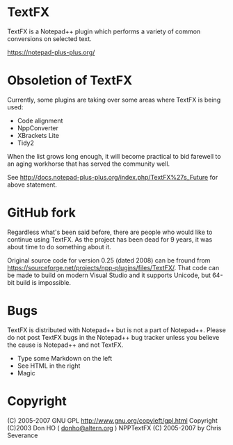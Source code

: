# TextFX
TextFX is a Notepad++ plugin which performs a variety of common conversions on selected text.

https://notepad-plus-plus.org/

# Obsoletion of TextFX
Currently, some plugins are taking over some areas where TextFX is being used:
  - Code alignment
  - NppConverter
  - XBrackets Lite
  - Tidy2

When the list grows long enough, it will become practical to bid farewell to an aging workhorse that has served the community well.

See http://docs.notepad-plus-plus.org/index.php/TextFX%27s_Future for above statement.

# GitHub fork
Regardless what's been said before, there are people who would like to continue using TextFX. As the project has been dead for 9 years, it was about time to do something about it.

Original source code for version 0.25 (dated 2008) can be fround from https://sourceforge.net/projects/npp-plugins/files/TextFX/. That code can be made to build on modern Visual Studio and it supports Unicode, but 64-bit build is impossible.

# Bugs

TextFX is distributed with Notepad++ but is not a part of Notepad++. Please do not post TextFX bugs in the Notepad++ bug tracker unless you believe the cause is Notepad++ and not TextFX.

  - Type some Markdown on the left
  - See HTML in the right
  - Magic

# Copyright
(C) 2005-2007 GNU GPL http://www.gnu.org/copyleft/gpl.html
Copyright (C)2003 Don HO ( donho@altern.org )
NPPTextFX (C) 2005-2007 by Chris Severance

